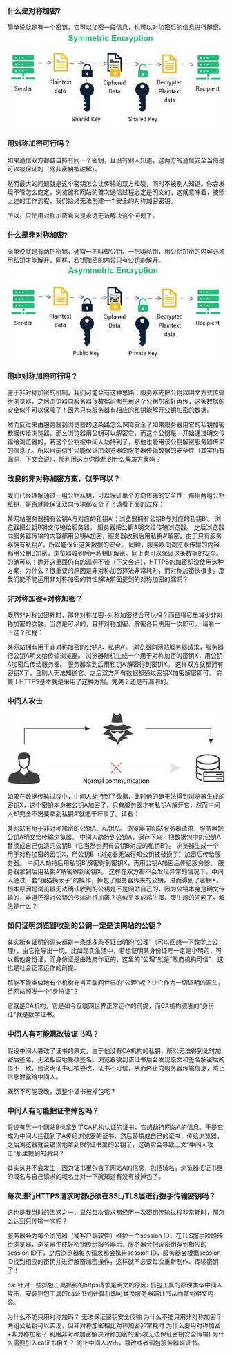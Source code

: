 ### 什么是对称加密?
简单说就是有一个密钥，它可以加密一段信息，也可以对加密后的信息进行解密。
![](./images/symmetric-encryption.png)

### 用对称加密可行吗？
如果通信双方都各自持有同一个密钥，且没有别人知道，这两方的通信安全当然是可以被保证的（除非密钥被破解）。

然而最大的问题就是这个密钥怎么让传输的双方知晓，同时不被别人知道。你会发现不管怎么商定，浏览器和网站的首次通信过程必定是明文的。这就意味着，按照上述的工作流程，我们始终无法创建一个安全的对称加密密钥。

所以，只使用对称加密看来是永远无法解决这个问题了。


### 什么是非对称加密?
简单说就是有两把密钥，通常一把叫做公钥、一把叫私钥，用公钥加密的内容必须用私钥才能解开，同样，私钥加密的内容只有公钥能解开。
![](./images/asymmetric-encryption.png)

### 用非对称加密可行吗？
鉴于非对称加密的机制，我们可能会有这种思路：服务器先把公钥以明文方式传输给浏览器，之后浏览器向服务器传数据前都先用这个公钥加密好再传，这条数据的安全似乎可以保障了！因为只有服务器有相应的私钥能解开公钥加密的数据。

然而反过来由服务器到浏览器的这条路怎么保障安全？如果服务器用它的私钥加密数据传给浏览器，那么浏览器用公钥可以解密它，而这个公钥是一开始通过明文传输给浏览器的，若这个公钥被中间人劫持到了，那他也能用该公钥解密服务器传来的信息了。所以目前似乎只能保证由浏览器向服务器传输数据的安全性（其实仍有漏洞，下文会说），那利用这点你能想到什么解决方案吗？

### 改良的非对称加密方案，似乎可以？
我们已经理解通过一组公钥私钥，可以保证单个方向传输的安全性，那用两组公钥私钥，是否就能保证双向传输都安全了？请看下面的过程：

某网站服务器拥有公钥A与对应的私钥A’；浏览器拥有公钥B与对应的私钥B’。
浏览器把公钥B明文传输给服务器。
服务器把公钥A明文给传输浏览器。
之后浏览器向服务器传输的内容都用公钥A加密，服务器收到后用私钥A’解密。由于只有服务器拥有私钥A’，所以能保证这条数据的安全。
同理，服务器向浏览器传输的内容都用公钥B加密，浏览器收到后用私钥B’解密。同上也可以保证这条数据的安全。
的确可以！抛开这里面仍有的漏洞不谈（下文会讲），HTTPS的加密却没使用这种方案，为什么？很重要的原因是非对称加密算法非常耗时，而对称加密快很多。那我们能不能运用非对称加密的特性解决前面提到的对称加密的漏洞？

### 非对称加密+对称加密？
既然非对称加密耗时，那非对称加密+对称加密结合可以吗？而且得尽量减少非对称加密的次数。当然是可以的，且非对称加密、解密各只需用一次即可。
请看一下这个过程：

某网站拥有用于非对称加密的公钥A、私钥A’。
浏览器向网站服务器请求，服务器把公钥A明文给传输浏览器。
浏览器随机生成一个用于对称加密的密钥X，用公钥A加密后传给服务器。
服务器拿到后用私钥A’解密得到密钥X。
这样双方就都拥有密钥X了，且别人无法知道它。之后双方所有数据都通过密钥X加密解密即可。
完美！HTTPS基本就是采用了这种方案。完美？还是有漏洞的。

### 中间人攻击
![](./images/man-in-the-middle-attack.png)

如果在数据传输过程中，中间人劫持到了数据，此时他的确无法得到浏览器生成的密钥X，这个密钥本身被公钥A加密了，只有服务器才有私钥A’解开它，然而中间人却完全不需要拿到私钥A’就能干坏事了。请看：

某网站有用于非对称加密的公钥A、私钥A’。
浏览器向网站服务器请求，服务器把公钥A明文给传输浏览器。
中间人劫持到公钥A，保存下来，把数据包中的公钥A替换成自己伪造的公钥B（它当然也拥有公钥B对应的私钥B’）。
浏览器生成一个用于对称加密的密钥X，用公钥B（浏览器无法得知公钥被替换了）加密后传给服务器。
中间人劫持后用私钥B’解密得到密钥X，再用公钥A加密后传给服务器。
服务器拿到后用私钥A’解密得到密钥X。
这样在双方都不会发现异常的情况下，中间人通过一套“狸猫换太子”的操作，掉包了服务器传来的公钥，进而得到了密钥X。根本原因是浏览器无法确认收到的公钥是不是网站自己的，因为公钥本身是明文传输的，难道还得对公钥的传输进行加密？这似乎变成鸡生蛋、蛋生鸡的问题了。解法是什么？

### 如何证明浏览器收到的公钥一定是该网站的公钥？
其实所有证明的源头都是一条或多条不证自明的“公理”（可以回想一下数学上公理），由它推导出一切。比如现实生活中，若想证明某身份证号一定是小明的，可以看他身份证，而身份证是由政府作证的，这里的“公理”就是“政府机构可信”，这也是社会正常运作的前提。

那能不能类似地有个机构充当互联网世界的“公理”呢？让它作为一切证明的源头，给网站颁发一个“身份证”？

它就是CA机构，它是如今互联网世界正常运作的前提，而CA机构颁发的“身份证”就是数字证书。

### 中间人有可能篡改该证书吗？
假设中间人篡改了证书的原文，由于他没有CA机构的私钥，所以无法得到此时加密后签名，无法相应地篡改签名。浏览器收到该证书后会发现原文和签名解密后的值不一致，则说明证书已被篡改，证书不可信，从而终止向服务器传输信息，防止信息泄露给中间人。

既然不可能篡改，那整个证书被掉包呢？

### 中间人有可能把证书掉包吗？
假设有另一个网站B也拿到了CA机构认证的证书，它想劫持网站A的信息。于是它成为中间人拦截到了A传给浏览器的证书，然后替换成自己的证书，传给浏览器，之后浏览器就会错误地拿到B的证书里的公钥了，这确实会导致上文“中间人攻击”那里提到的漏洞？

其实这并不会发生，因为证书里包含了网站A的信息，包括域名，浏览器把证书里的域名与自己请求的域名比对一下就知道有没有被掉包了。

### 每次进行HTTPS请求时都必须在SSL/TLS层进行握手传输密钥吗？
这也是我当时的困惑之一，显然每次请求都经历一次密钥传输过程非常耗时，那怎么达到只传输一次呢？

服务器会为每个浏览器（或客户端软件）维护一个session ID，在TLS握手阶段传给浏览器，浏览器生成好密钥传给服务器后，服务器会把该密钥存到相应的session ID下，之后浏览器每次请求都会携带session ID，服务器会根据session ID找到相应的密钥并进行解密加密操作，这样就不必要每次重新制作、传输密钥了！

ps: 针对一些抓包工具抓到的https请求是明文的原因: 抓包工具的原理类似中间人攻击，安装抓包工具的ca证书到计算机即可替换服务器端证书从而拿到明文内容。

为什么不能只用对称加码？ 无法保证密钥安全传输
为什么不能只用非对称加密？ 两组公私钥可以实现，但非对称加密相比对称加密非常耗时
为什么要用对称加密+非对称加密？ 利用非对称加密解决对称加密的漏洞(无法保证密钥安全传输)
为什么需要引入ca证书相关？ 防止中间人攻击，篡改或者调包服务器端证书。